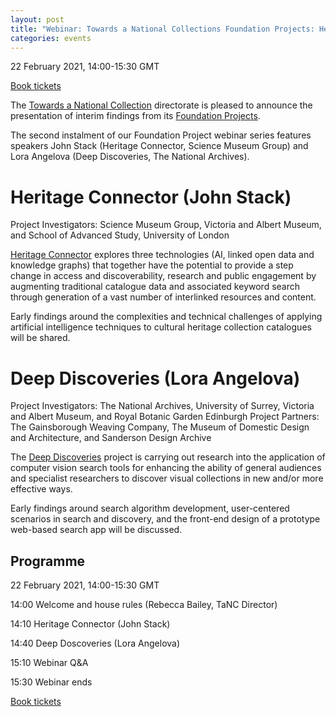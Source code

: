 ```yaml
---
layout: post
title: "Webinar: Towards a National Collections Foundation Projects: Heritage Connector and Deep Discoveries"
categories: events
---
```


22 February 2021, 14:00-15:30 GMT

[Book tickets](https://www.eventbrite.co.uk/e/foundation-projects-heritage-connector-deep-discoveries-tickets-138584262259) 

The [Towards a National Collection](https://www.nationalcollection.org.uk) directorate is pleased to announce the presentation of interim findings from its [Foundation Projects](https://www.nationalcollection.org.uk/projects).

The second instalment of our Foundation Project webinar series features speakers John Stack (Heritage Connector, Science Museum Group) and Lora Angelova (Deep Discoveries, The National Archives).

# Heritage Connector (John Stack)

Project Investigators: Science Museum Group, Victoria and Albert Museum, and School of Advanced Study, University of London

[Heritage Connector](https://www.sciencemuseumgroup.org.uk/project/heritage-connector/) explores three technologies (AI, linked open data and knowledge graphs) that together have the potential to provide a step change in access and discoverability, research and public engagement by augmenting traditional catalogue data and associated keyword search through generation of a vast number of interlinked resources and content.

Early findings around the complexities and technical challenges of applying artificial intelligence techniques to cultural heritage collection catalogues will be shared.

# Deep Discoveries (Lora Angelova)

Project Investigators: The National Archives, University of Surrey, Victoria and Albert Museum, and Royal Botanic Garden Edinburgh
Project Partners: The Gainsborough Weaving Company, The Museum of Domestic Design and Architecture, and Sanderson Design Archive

The [Deep Discoveries](https://tanc-ahrc.github.io/DeepDiscoveries/) project is carrying out research into the application of computer vision search tools for enhancing the ability of general audiences and specialist researchers to discover visual collections in new and/or more effective ways.

Early findings around search algorithm development, user-centered scenarios in search and discovery, and the front-end design of a prototype web-based search app will be discussed.

## Programme 

22 February 2021, 14:00-15:30 GMT

14:00 Welcome and house rules (Rebecca Bailey, TaNC Director)

14:10 Heritage Connector (John Stack)

14:40 Deep Doscoveries (Lora Angelova)

15:10 Webinar Q&A

15:30 Webinar ends

[Book tickets](https://www.eventbrite.co.uk/e/foundation-projects-heritage-connector-deep-discoveries-tickets-138584262259) 
